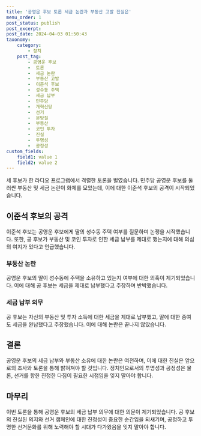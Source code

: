 ```yaml
---
title: '공영운 후보 토론 세금 논란과 부동산 고발 진실은'
menu_order: 1
post_status: publish
post_excerpt: 
post_date: 2024-04-03 01:50:43
taxonomy:
    category:
        - 정치
    post_tag:
        - 공영운 후보
        -  토론
        -  세금 논란
        -  부동산 고발
        -  이준석 후보
        -  성수동 주택
        -  세금 납부
        -  민주당
        -  개혁신당
        -  선거
        -  분탕질
        -  부동산
        -  코인 투자
        -  진실
        -  투명성
        -  공정성
custom_fields:
    field1: value 1
    field2: value 2
---
```


세 후보가 한 라디오 프로그램에서 격렬한 토론을 벌였습니다. 민주당 공영운 후보를 둘러싼 부동산 및 세금 논란이 화제를 모았는데, 이에 대한 이준석 후보의 공격이 시작되었습니다.
## 이준석 후보의 공격
이준석 후보는 공영운 후보에게 딸의 성수동 주택 여부를 질문하며 논쟁을 시작했습니다. 또한, 공 후보가 부동산 및 코인 투자로 인한 세금 납부를 제대로 했는지에 대해 의심의 여지가 있다고 언급했습니다.
### 부동산 논란
공영운 후보의 딸이 성수동에 주택을 소유하고 있는지 여부에 대한 의혹이 제기되었습니다. 이에 대해 공 후보는 세금을 제대로 납부했다고 주장하며 반박했습니다.
### 세금 납부 의무
공 후보는 자신의 부동산 및 투자 소득에 대한 세금을 제대로 납부했고, 딸에 대한 증여도 세금을 완납했다고 주장했습니다. 이에 대해 논란은 끝나지 않았습니다.
## 결론
공영운 후보의 세금 납부와 부동산 소유에 대한 논란은 여전하며, 이에 대한 진실은 앞으로의 조사와 토론을 통해 밝혀져야 할 것입니다. 정치인으로서의 투명성과 공정성은 물론, 선거를 향한 진정한 다짐이 필요한 시점임을 잊지 말아야 합니다.
## 마무리
이번 토론을 통해 공영운 후보의 세금 납부 의무에 대한 의문이 제기되었습니다. 공 후보의 진실된 의지와 선거 캠페인에 대한 진정성이 중요한 순간임을 되새기며, 공정하고 투명한 선거문화를 위해 노력해야 할 시대가 다가왔음을 잊지 말아야 합니다.
